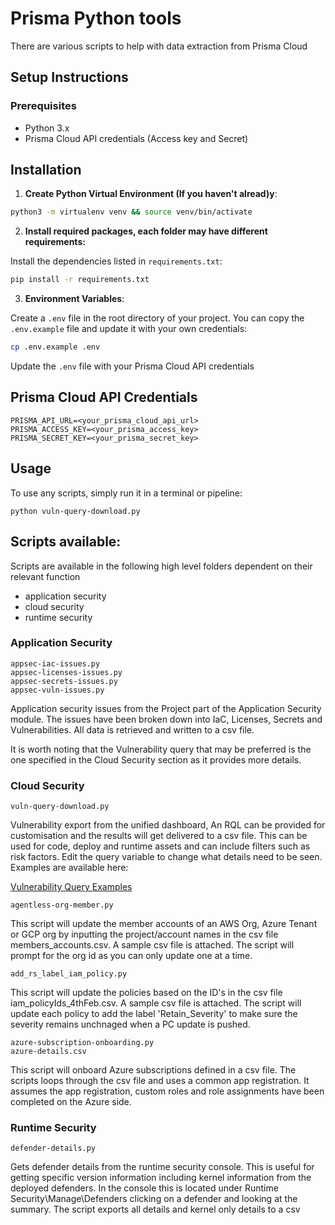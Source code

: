# Prisma Python tools

There are various scripts to help with data extraction from Prisma Cloud

## Setup Instructions

### Prerequisites

- Python 3.x
- Prisma Cloud API credentials (Access key and Secret)




## Installation

1. **Create Python Virtual Environment (If you haven't alread)y**:

```bash
python3 -m virtualenv venv && source venv/bin/activate  
```

2. **Install required packages, each folder may have different requirements:**

Install the dependencies listed in `requirements.txt`:

```bash
pip install -r requirements.txt
```

3. **Environment Variables**:

Create a `.env` file in the root directory of your project. You can copy the `.env.example` file and update it with your own credentials:

```bash
cp .env.example .env
```

Update the `.env` file with your Prisma Cloud API credentials

## Prisma Cloud API Credentials
```
PRISMA_API_URL=<your_prisma_cloud_api_url>
PRISMA_ACCESS_KEY=<your_prisma_access_key>
PRISMA_SECRET_KEY=<your_prisma_secret_key>
```

## Usage

To use any scripts, simply run it in a terminal or pipeline:

```
python vuln-query-download.py

```


## Scripts available:

Scripts are available in the following high level folders dependent on their relevant function
- application security
- cloud security
- runtime security

### Application Security
```
appsec-iac-issues.py
appsec-licenses-issues.py
appsec-secrets-issues.py
appsec-vuln-issues.py
```
Application security issues from the Project part of the Application Security module. The issues have been broken down into IaC, Licenses, Secrets and Vulnerabilities. All data is retrieved and written to a csv file.

It is worth noting that the Vulnerability query that may be preferred is the one specified in the Cloud Security section as it provides more details.





### Cloud Security
```
vuln-query-download.py
```
Vulnerability export from the unified dashboard, An RQL can be provided for customisation and the results will get delivered to a csv file. This can be used for code, deploy and runtime assets and can include filters such as risk factors. Edit the query variable to change what details need to be seen. Examples are available here:

 [Vulnerability Query Examples](https://docs.prismacloud.io/en/enterprise-edition/content-collections/search-and-investigate/vulnerability-queries/vulnerability-query-examples)

```
agentless-org-member.py
```
This script will update the member accounts of an AWS Org, Azure Tenant or GCP org by inputting the project/account names in the csv file members_accounts.csv. A sample csv file is attached. The script will prompt for the org id as you can only update one at a time.

```
add_rs_label_iam_policy.py
```
This script will update the policies based on the ID's in the csv file iam_policyIds_4thFeb.csv. A sample csv file is attached. The script will update each policy to add the label 'Retain_Severity' to make sure the severity remains unchnaged when a PC update is pushed.

```
azure-subscription-onboarding.py
azure-details.csv
```
This script will onboard Azure subscriptions defined in a csv file. The scripts loops through the csv file and uses a common app registration. It assumes the app registration, custom roles and role assignments have been completed on the Azure side.  

### Runtime Security
```
defender-details.py
```
Gets defender details from the runtime security console. This is useful for getting specific version information including kernel information from the deployed defenders. In the console this is located under Runtime Security\Manage\Defenders clicking on a defender and looking at the summary. The script exports all details and kernel only details to a csv


